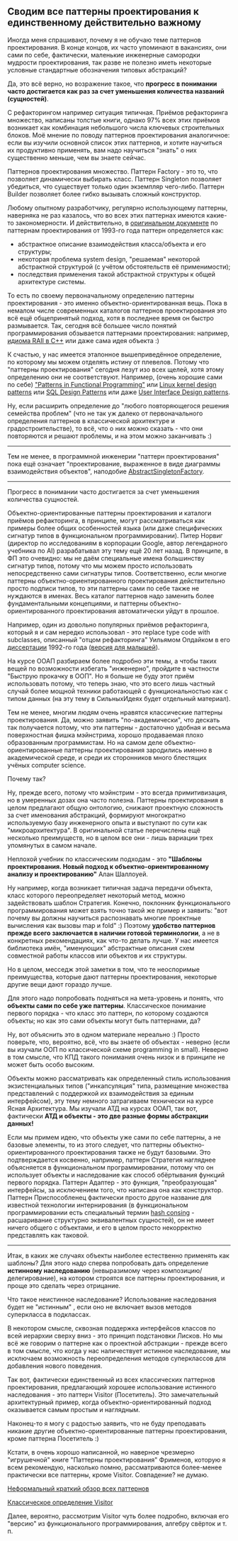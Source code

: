 ## Сводим все паттерны проектирования к единственному действительно важному

Иногда меня спрашивают, почему я не обучаю теме паттернов проектирования. В конце концов, их часто упоминают в вакансиях, они сами по себе, фактически, маленькие инженерные самородки мудрости проектирования, так разве не полезно иметь некоторые условные стандартные обозначения типовых абстракций?

Да, это всё верно, но возражение такое, что **прогресс в понимании часто достигается как раз за счет уменьшения количества названий (сущностей)**.

С рефакторингом например ситуация типичная. Приёмов рефакторинга множество, написаны толстые книги, однако 97% всех этих приёмов возникает как комбинация небольшого числа ключевых строительных блоков. Моё мнение по поводу паттернов проектирования аналогичное: если вы изучили основной список этих паттернов, и хотите научиться их продуктивно применять, вам надо научиться "знать" о них существенно меньше, чем вы знаете сейчас.

Паттернов проектирования множество. Паттерн Factory - это то, что позволяет динамически выбирать класс. Паттерн Singleton позволяет убедиться, что существует только один экземпляр чего-либо. Паттерн Builder позволяет более гибко вызывать сложный конструктор.

Любому опытному разработчику, регулярно использующему паттерны, наверняка не раз казалось, что во всех этих паттернах имеются какие-то закономерности. И действительно, в [оригинальном документе](https://courses.cs.duke.edu/fall00/cps108/readings/patterns-orig.pdf) по паттернам проектирования от 1993-го года паттерн определяется как:
- абстрактное описание взаимодействия класса/объекта и его структуры;
- некоторая проблема system design, "решаемая" некоторой абстрактной структурой (с учётом обстоятельств её применимости);
- последствия применения такой абстрактной структуры к общей архитектуре системы. 

То есть по своему первоначальному определению паттерны проектирования - это именно объектно-ориентированная вещь. Пока в немалом числе современных каталогов паттернов проектирования это всё ещё общепринятый подход, хотя в последнее время он быстро размывается. Так, сегодня всё большее число понятий программирования обзывается паттернами проектирования: например, [идиома RAII в C++](https://habr.com/ru/sandbox/21603/) или даже сама идея объекта :)

К счастью, у нас имеется эталонное вышеприведённое определение, по которому мы можем отделять истину от плевелов. Потому что "паттерны проектирования" сегодня лезут изо всех щелей, хотя этому определению они не соответствуют. Например, (очень хорошие сами по себе) ["Patterns in Functional Programming"](https://patternsinfp.wordpress.com/welcome/) или [Linux kernel design patterns](https://lwn.net/Articles/336224/) или [SQL Design Patterns](https://www.amazon.com/dp/0977671542) или даже [User Interface Design patterns](https://ui-patterns.com/patterns).

Ну, если расширить определение до "любого повторяющегося решения семейства проблем" (что не так уж далеко от первоначального определения паттернов в классической архитектуре и градостроительстве), то всё, что о них можно сказать - что они повторяются и решают проблемы, и на этом можно заканчивать :)

---

Тем не менее, в программной инженерии "паттерн проектирования" пока ещё означает "проектирование, выраженное в виде диаграммы взаимодействия объектов", наподобие [AbstractSingletonFactory](https://access.redhat.com/webassets/avalon/d/JBoss_Enterprise_Application_Platform-6.2-API_Documentation-en-US/files/javadoc/org/opensaml/xml/util/AbstractSingletonFactory.html). 

---

Прогресс в понимании часто достигается за счет уменьшения количества сущностей.

Объектно-ориентированные паттерны проектирования и каталоги приёмов рефакторинга, в принципе, могут рассматриваться как примеры более общих особенностей языка (или даже специфических сигнатур типов в функциональном программировании). Питер Норвиг (директор по исследованиям в корпорации Google, автор легендарного учебника по AI) разрабатывал эту тему ещё 20 лет назад. В принципе, в ФП это очевидно: мы не даём специальные имена большинству сигнатур типов, потому что мы можем просто использовать непосредственно сами сигнатуры типов. Соответственно, если многие паттерны объектно-ориентированного проектирования действительно просто подписи типов, то эти паттерны сами по себе также не нуждаются в именах. Весь каталог паттернов надо заменить более фундаментальными концепциями, и паттерны объектно-ориентированного проектирования автоматически уйдут в прошлое.

Например, один из довольно популярных приёмов рефакторинга, который я и сам нередко использовал - это replace type code with subclasses, описанный "отцом рефакторинга" Уильямом Опдайком в его [диссертации](https://citeseerx.ist.psu.edu/viewdoc/download?doi=10.1.1.17.688&rep=rep1&type=pdf) 1992-го года ([версия для малышей](https://refactoring.guru/replace-type-code-with-subclasses)).

На курсе ООАП разбираем более подробно эти темы, а чтобы таких вещей по возможности избегать "инженерно", пройдите в частности "Быструю прокачку в ООП". Но я больше не буду этот приём использовать потому, что теперь знаю, что это всего лишь частный случай более мощной техники работающей с функциональностью как с типом данных (на эту тему в СильныхИдеях будет отдельный материал). 

Тем не менее, многим людям очень нравятся классические паттерны проектирования. Да, можно заявить "по-академически", что дескать так получается потому, что эти паттерны - достаточно удобная и весьма поверхностная фишка мэйнстрима, хорошо продаваемая плохо образованным программистам. Но на самом деле объектно-ориентированные паттерны проектирования зародились именно в академической среде, и среди их сторонников много блестящих учёных computer science.

Почему так?

Ну, прежде всего, потому что мэйнстрим - это всегда примитивизация, но в умеренных дозах она часто полезна. Паттерны проектирования в целом предлагают общую онтологию, снижают проектную сложность за счет именования абстракций, формируют многократно используемую базу инженерного опыта и выступают по сути как "микроархитектура". В оригинальной статье перечислены ещё несколько преимуществ, но в целом все они - лишь вариации трех упомянутых в самом начале.

Неплохой учебник по классическим подходам - это **"Шаблоны проектирования. Новый подход к объектно-ориентированному анализу и проектированию"** Алан Шаллоуей.

Ну например, когда возникает типичная задача передачи объекта, класс которого переопределяет некоторый метод, можно задействовать шаблон Стратегия. Конечно, поклонник функционального программирования может взять точно такой же пример и заявить: "вот почему вы должны научиться распознавать многие проектные вычисления как вызовы map и fold" :) Поэтому **удобство паттернов прежде всего заключается в наличии готовой терминологии**, а не в конкретных рекомендациях, как что-то делать лучше. У нас имеется библиотека имён, "именующих" абстрактные описания схем совместной работы классов или объектов и их структуры. 

Но в целом, месседж этой заметки в том, что те неоспоримые преимущества, которые дают паттерны проектирования, некоторые другие вещи дают гораздо лучше.

Для этого надо попробовать подняться на мета-уровень и понять, что **объекты сами по себе уже паттерны**. Классическое понимание первого порядка - что класс это паттерн, по которому создаются объекты; но как это сами объекты могут быть паттернами, да?

Ну, вот объяснить это в одном материале нереально :) Просто поверьте, что, вероятно, всё, что вы знаете об объектах - неверно (если вы изучали ООП по классической схеме programming in small). Неверно в том смысле, что КПД такого понимания очень низок и в принципе не может быть особо высоким.

Объекты можно рассматривать как определенный стиль использования экзистенциальных типов ("инкапсуляция" типа, размещение множества представлений с поддержкой их взаимодействия за единым интерфейсом), эту тему немного затрагиваем технически на курсе Ясная Архитектура. Мы изучали АТД на курсах ООАП, так вот, фактически **АТД и объекты - это две разные формы абстракции данных!**

Если мы примем идею, что объекты уже сами по себе паттерны, а не базовые элементы, то из этого следует, что паттерны объектно-ориентированного проектирования также не будут базовыми. Это подтверждается косвенно, например, паттерн Стратегия нагляднее объясняется в функциональном программировании, потому что он использует объекты и наследование как способ обёртывания функций первого порядка. Паттерн Адаптер - это функция, "преобразующая" интерфейсы, за исключением того, что написана она как конструктор. Паттерн Приспособленец фактически просто другое название для известной технологии интернирования (в функциональном программировании есть специальный термин [hash consing](https://en.wikipedia.org/wiki/Hash_consing) - расшаривание структурно эквивалентных сущностей), он не имеет ничего общего с объектами, и его в целом просто некорректно представлять как таковой. 

---

Итак, в каких же случаях объекты наиболее естественно применять как шаблоны? Для этого надо сперва попробовать дать определение **истинному наследованию** (невыразимому через композицию/делегирование), на котором строятся все паттерны проектирования, и проще это сделать через отрицание.

Что такое неистинное наследование? Использование наследования будет не "истинным" , если оно не включает вызов методов суперкласса в подклассах.

В некотором смысле, сквозная поддержка интерфейсов классов по всей иерархии сверху вниз - это принцип подстановки Лисков. Но мы всё же говорим о паттерне как о проектной абстракции - прежде всего в том смысле, что когда у нас наличествует истинное наследование, мы исключаем возможность переопределения методов суперклассов для добавления нового поведения.

Так вот, фактически единственный из всех классических паттернов проектирования, предлагающий хорошее использование истинного наследования - это паттерн Visitor (Посетитель). Это замечательный архитектурный пример, когда объектно-ориентированный подход оказывается самым простым и наглядным.

Наконец-то я могу с радостью заявить, что не буду преподавать никакие другие объектно-ориентированные паттерны проектирования, кроме паттерна Посетитель :)

Кстати, в очень хорошо написанной, но наверное чрезмерно "игрушечной" книге "Паттерны проектирования" Фрименов, которую я всем рекомендую, насколько помню, рассматриваются более-менее практически все паттерны, кроме Visitor. Совпадение? не думаю.

[Неформальный краткий обзор всех паттернов](https://habr.com/ru/post/136766/)

[Классическое определение Visitor](https://refactoring.guru/ru/design-patterns/visitor)

Далее, вероятно, рассмотрим Visitor чуть более подробно, включая его "версию" из функционального программирования, алгебру свёрток и т. п. 
